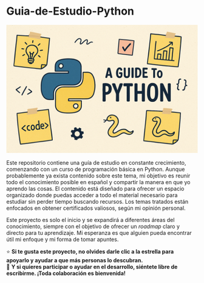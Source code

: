 # Guia-de-Estudio-Python
<p align="center">
  <img src="1.png" with=100/>
</p>
Este repositorio contiene una guía de estudio en constante crecimiento, comenzando con un curso de programación básica en Python. Aunque probablemente ya exista contenido sobre este tema, mi objetivo es reunir todo el conocimiento posible en español y compartir la manera en que yo aprendo las cosas. El contenido está diseñado para ofrecer un espacio organizado donde puedas acceder a todo el material necesario para estudiar sin perder tiempo buscando recursos. Los temas tratados están enfocados en obtener certificados valiosos, según mi opinión personal.

Este proyecto es solo el inicio y se expandirá a diferentes áreas del conocimiento, siempre con el objetivo de ofrecer un _roadmap_ claro y directo para tu aprendizaje. Mi esperanza es que alguien pueda encontrar útil mi enfoque y mi forma de tomar apuntes.

⭐️ **Si te gusta este proyecto, no olvides darle clic a la estrella para apoyarlo y ayudar a que más personas lo descubran.**  
💬 **Y si quieres participar o ayudar en el desarrollo, siéntete libre de escribirme. ¡Toda colaboración es bienvenida!**
